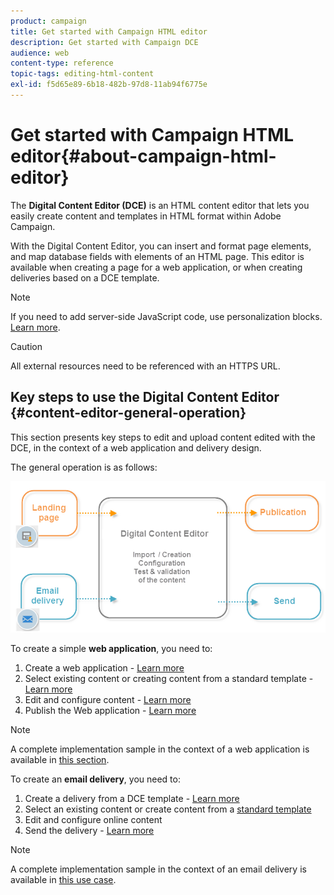 ```yaml
---
product: campaign
title: Get started with Campaign HTML editor
description: Get started with Campaign DCE
audience: web
content-type: reference
topic-tags: editing-html-content
exl-id: f5d65e89-6b18-482b-97d8-11ab94f6775e
---
```

# Get started with Campaign HTML editor{#about-campaign-html-editor}

The **Digital Content Editor (DCE)** is an HTML content editor that lets you easily create content and templates in HTML format within Adobe Campaign.

With the Digital Content Editor, you can insert and format page elements, and map database fields with elements of an HTML page. This editor is available when creating a page for a web application, or when creating deliveries based on a DCE template.

>[!NOTE]
>
>If you need to add server-side JavaScript code, use personalization blocks. [Learn more](../../delivery/using/personalization-blocks.md).

>[!CAUTION]
>
>All external resources need to be referenced with an HTTPS URL.

## Key steps to use the Digital Content Editor {#content-editor-general-operation}

This section presents key steps to edit and upload content edited with the DCE, in the context of a web application and delivery design.

The general operation is as follows: 

![](assets/dce_schema.png)

To create a simple **web application**, you need to:

1. Create a web application - [Learn more](../../web/using/creating-a-landing-page.md)
1. Select existing content or creating content from a standard template - [Learn more](../../web/using/template-management.md)
1. Edit and configure content - [Learn more](../../web/using/editing-content.md)
1. Publish the Web application - [Learn more](../../web/using/creating-a-landing-page.md#step-3---publishing-content)

>[!NOTE]
>
>A complete implementation sample in the context of a web application is available in  [this section](../../web/using/creating-a-landing-page.md).

To create an **email delivery**, you need to:

1. Create a delivery from a DCE template - [Learn more](../../web/using/use-case--creating-an-email-delivery.md)
1. Select an existing content or create content from a [standard template](../../web/using/template-management.md)
1. Edit and configure online content
1. Send the delivery - [Learn more](../../delivery/using/steps-about-delivery-creation-steps.md)

>[!NOTE]
>
>A complete implementation sample in the context of an email delivery is available in [this use case](../../web/using/use-case--creating-an-email-delivery.md).
